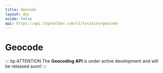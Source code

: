 ```yaml
---
title: Geocode
layout: doc
aside: false
api: https://api.ttgtoolbox.com/v1/location/geocode
---
```


<script setup>
import DividePage from '../../../components/DividerPage.vue'   
</script>

# Geocode

::: tip ATTENTION
The **Geocoding API** is under active development and will be released soon!
:::
